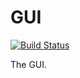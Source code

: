 # GUI

[![Build Status](https://magnum.travis-ci.com/intel-js/GUI.svg?token=hzGqycZtv9Mqr57r2G57)](https://magnum.travis-ci.com/intel-js/GUI)

The GUI.
